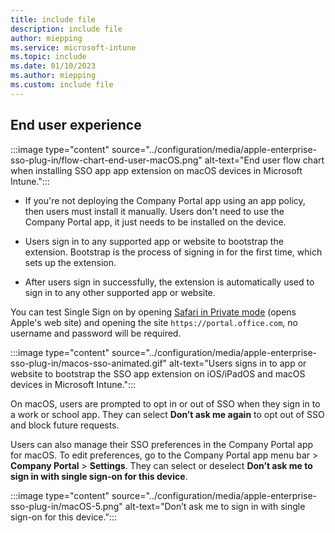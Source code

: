 ```yaml
---
title: include file
description: include file
author: miepping
ms.service: microsoft-intune
ms.topic: include
ms.date: 01/10/2023
ms.author: miepping
ms.custom: include file
---
```


<!-- This include file is used in the Apple Enterprise SSO deployment guide docs. -->

## End user experience

:::image type="content" source="../configuration/media/apple-enterprise-sso-plug-in/flow-chart-end-user-macOS.png" alt-text="End user flow chart when installing SSO app app extension on macOS devices in Microsoft Intune.":::

- If you're not deploying the Company Portal app using an app policy, then users must install it manually. Users don't need to use the Company Portal app, it just needs to be installed on the device.

- Users sign in to any supported app or website to bootstrap the extension. Bootstrap is the process of signing in for the first time, which sets up the extension.  

- After users sign in successfully, the extension is automatically used to sign in to any other supported app or website.

You can test Single Sign on by opening [Safari in Private mode](https://support.apple.com/guide/safari/browse-privately-ibrw1069/mac)  (opens Apple's web site) and opening the site `https://portal.office.com`, no username and password will be required.

:::image type="content" source="../configuration/media/apple-enterprise-sso-plug-in/macos-sso-animated.gif" alt-text="Users signs in to app or website to bootstrap the SSO app extension on iOS/iPadOS and macOS devices in Microsoft Intune.":::

On macOS, users are prompted to opt in or out of SSO when they sign in to a work or school app. They can select **Don’t ask me again** to opt out of SSO and block future requests.

Users can also manage their SSO preferences in the Company Portal app for macOS. To edit preferences, go to the Company Portal app menu bar > **Company Portal** > **Settings**. They can select or deselect **Don’t ask me to sign in with single sign-on for this device**.

:::image type="content" source="../configuration/media/apple-enterprise-sso-plug-in/macOS-5.png" alt-text="Don’t ask me to sign in with single sign-on for this device.":::
